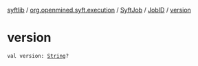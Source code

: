 [syftlib](../../../index.md) / [org.openmined.syft.execution](../../index.md) / [SyftJob](../index.md) / [JobID](index.md) / [version](./version.md)

# version

`val version: `[`String`](https://kotlinlang.org/api/latest/jvm/stdlib/kotlin/-string/index.html)`?`